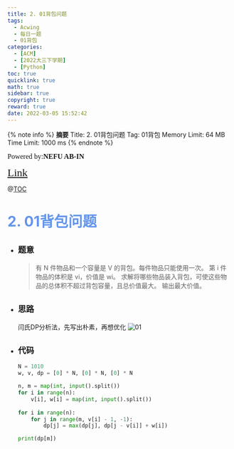 ```yaml
---
title: 2. 01背包问题
tags:
  - Acwing
  - 每日一题
  - 01背包
categories:
  - [ACM]
  - [2022大三下学期]
  - [Python]
toc: true
quicklink: true
math: true
sidebar: true
copyright: true
reward: true
date: 2022-03-05 15:52:42
---
```



{% note info %}
**摘要**
Title: 2. 01背包问题
Tag: 01背包
Memory Limit: 64 MB
Time Limit: 1000 ms
{% endnote %}
<!-- more -->

<font size=3 face=楷体>Powered by:**NEFU AB-IN**</font>

<font color=#FFA500 size=5 face=楷体>[Link](https://www.acwing.com/problem/content/2/)</font>

@[TOC](文章目录)

# <font color=#6495ED size=6>2. 01背包问题</font>

* ## <font size=4 face=粗体>题意</font>

  >有 N 件物品和一个容量是 V 的背包。每件物品只能使用一次。
  >第 i 件物品的体积是 vi，价值是 wi。
  >求解将哪些物品装入背包，可使这些物品的总体积不超过背包容量，且总价值最大。
  >输出最大价值。

* ## <font size=4 face=粗体>思路</font>

  闫氏DP分析法，先写出朴素，再想优化
  ![01](https://oss.ab-in.cn/Pictures/01%E8%83%8C%E5%8C%85.png)

* ## <font size=4 face=粗体>代码</font>

  ```python
  N = 1010
  w, v, dp = [0] * N, [0] * N, [0] * N

  n, m = map(int, input().split())
  for i in range(n):
      v[i], w[i] = map(int, input().split())
      
  for i in range(n):
      for j in range(m, v[i] - 1, -1):
          dp[j] = max(dp[j], dp[j - v[i]] + w[i])

  print(dp[m])
  ```